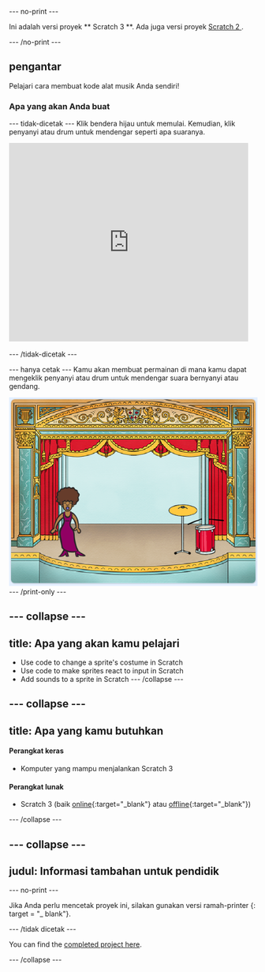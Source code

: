 \--- no-print \---

Ini adalah versi proyek ** Scratch 3 **. Ada juga versi proyek [ Scratch 2 ](https://projects.raspberrypi.org/en/projects/rock-band-scratch2).

\--- /no-print \---

## pengantar

Pelajari cara membuat kode alat musik Anda sendiri!

### Apa yang akan Anda buat

\--- tidak-dicetak \--- Klik bendera hijau untuk memulai. Kemudian, klik penyanyi atau drum untuk mendengar seperti apa suaranya.

<div class="scratch-preview">
  <iframe allowtransparency="true" width="485" height="402" src="https://scratch.mit.edu/projects/embed/276872220/?autostart=false" frameborder="0" scrolling="no"></iframe>
</div>

\--- /tidak-dicetak \---

\--- hanya cetak \--- Kamu akan membuat permainan di mana kamu dapat mengeklik penyanyi atau drum untuk mendengar suara bernyanyi atau gendang.

![tangkapan layar permainan](images/demo.png) \--- /print-only \---

## \--- collapse \---

## title: Apa yang akan kamu pelajari

+ Use code to change a sprite's costume in Scratch
+ Use code to make sprites react to input in Scratch
+ Add sounds to a sprite in Scratch \--- /collapse \---

## \--- collapse \---

## title: Apa yang kamu butuhkan

#### Perangkat keras

+ Komputer yang mampu menjalankan Scratch 3

#### Perangkat lunak

+ Scratch 3 (baik [online](http://rpf.io/scratchon){:target="_blank"} atau [offline](http://rpf.io/scratchoff){:target="_blank"})

\--- /collapse \---

## \--- collapse \---

## judul: Informasi tambahan untuk pendidik

\--- no-print \---

Jika Anda perlu mencetak proyek ini, silakan gunakan versi ramah-printer [](https://projects.raspberrypi.org/en/projects/rock-band/print){: target = "_ blank"}.

\--- /tidak dicetak \---

You can find the [completed project here](http://rpf.io/p/en/rock-band-get).

\--- /collapse \---